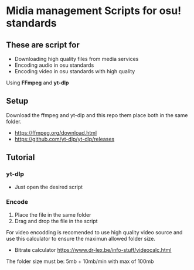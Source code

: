 # Midia management Scripts for osu! standards
## These are script for
- Downloading high quality files from media services
- Encoding audio in osu standards
- Encoding video in osu standards with high quality

Using **FFmpeg** and **yt-dlp**

## Setup
Download the ffmpeg and yt-dlp and this repo them place both in the same folder.
- https://ffmpeg.org/download.html
- https://github.com/yt-dlp/yt-dlp/releases

## Tutorial
### yt-dlp
+ Just open the desired script
### Encode
1. Place the file in the same folder
2. Drag and drop the file in the script

For video encodding is recomended to use high quality video source and use this calculator to ensure the maximun allowed folder size.
+ Bitrate calculator https://www.dr-lex.be/info-stuff/videocalc.html

The folder size must be:
5mb + 10mb/min with max of 100mb
